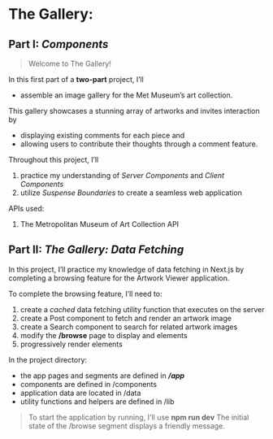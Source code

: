 # The Gallery: 

## Part I: _Components_

> Welcome to The Gallery!


In this first part of a **two-part** project, I’ll 
- assemble an image gallery for the Met Museum’s art collection. 


This gallery showcases a stunning array of artworks and invites interaction by 
- displaying existing comments for each piece and 
- allowing users to contribute their thoughts through a comment feature.

Throughout this project, I’ll 
1. practice my understanding of _Server Components_ and _Client Components_
2. utilize _Suspense Boundaries_ to create a seamless web application

APIs used:
1. The Metropolitan Museum of Art Collection API



## Part II: _The Gallery: Data Fetching_
In this project, I’ll practice my knowledge of data fetching in Next.js by completing a browsing feature for the Artwork Viewer application.

To complete the browsing feature, I’ll need to:

1. create a _cached_ data fetching utility function that executes on the server
2. create a Post component to fetch and render an artwork image
3. create a Search component to search for related artwork images
4. modify the **/browse** page to display _<SearchBar>_ and _<Post>_ elements
5. progressively render _<Post>_ elements

In the project directory:

- the app pages and segments are defined in _**/app**_
- components are defined in /components
- application data are located in /data
- utility functions and helpers are defined in /lib

> To start the application by running, I'll use **npm run dev**
The initial state of the /browse segment displays a friendly message.